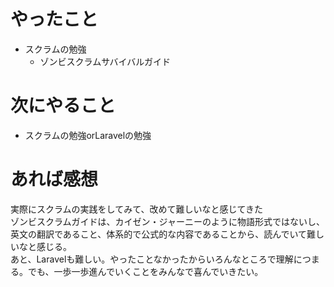 # やったこと
* スクラムの勉強
  * ゾンビスクラムサバイバルガイド
# 次にやること
* スクラムの勉強orLaravelの勉強
# あれば感想
実際にスクラムの実践をしてみて、改めて難しいなと感じてきた  
ゾンビスクラムガイドは、カイゼン・ジャーニーのように物語形式ではないし、英文の翻訳であること、体系的で公式的な内容であることから、読んでいて難しいなと感じる。  
あと、Laravelも難しい。やったことなかったからいろんなところで理解につまる。でも、一歩一歩進んでいくことをみんなで喜んでいきたい。
